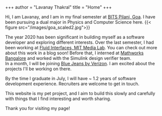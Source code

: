 +++
author = "Lavanay Thakral"
title = "Home"
+++

Hi, I am Lavanay, and I am in my final semester at [BITS Pilani, Goa](https://www.bits-pilani.ac.in/goa). I have been pursuing a dual major in Physics and Computer Science here. 
{{< figure src="/images/goa_scaled2.jpg">}}



The year 2020 has been significant in building myself as a software developer and exploring different interests. Over the last semester, I had been working at [Fluid Interfaces, MIT Media Lab](https://www.media.mit.edu/groups/fluid-interfaces/overview/). You can check out more about this work in a blog soon! 
Before that, I interned at [Mathworks Bangalore](https://in.mathworks.com/?s_tid=gn_logo) and worked with the Simulink design verifier team. 	
In a month, I will be joining [Blue Jeans by Verizon](https://www.bluejeans.com/). I am excited about the projects I'll be working on there.

By the time I graduate in July, I will have ~ 1.2 years of software development experience. Recruiters are welcome to get in touch. 

This website is my pet project, and I aim to build this slowly and carefully with things that I find interesting and worth sharing.

Thank you for visiting my page!



<!--
This file is left intentionally empty by default to be backward compatible with initial theme setup.

Although the theme has advanced a little bit and it now allows to specify the content on the main page (even if the list of posts/articles is not intended).
This can be:
- with the list of posts/articles (default: `mainSections = ["post"]) or
- without the list of posts/articles (by setting `mainSections = [""]`)

Markdown supported, ie:

```
# Welcome

- Hugo :rocket:
- Hugo theme :rocket:

Don't forget to check the README.md file!
```

-->
